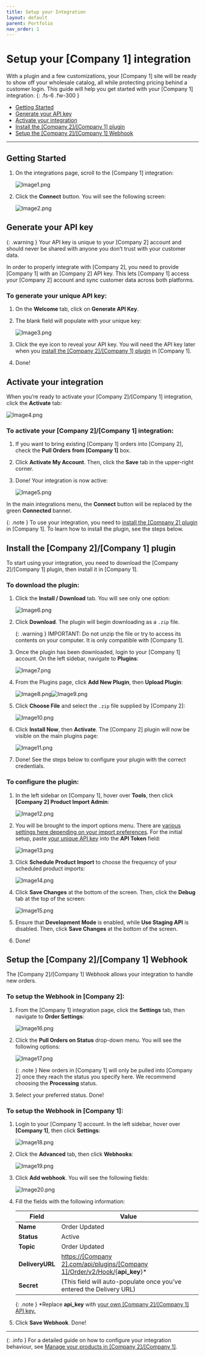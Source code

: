 ```yaml
---
title: Setup your Integration
layout: default
parent: Portfolio
nav_order: 1
---
```


Setup your \[Company 1\] integration
====================================================

With a plugin and a few customizations, your \[Company 1\] site will be ready to show off your wholesale catalog, all while protecting pricing behind a customer login. This guide will help you get started with your \[Company 1\] integration.
{: .fs-6 .fw-300 }

*   [Getting Started](#getting-started)
*   [Generate your API key](#generate-your-api-key)
*   [Activate your integration](#activate-your-integration)
*   [Install the \[Company 2\]/\[Company 1\] plugin](#install-the-company-2company-1-plugin)
*   [Setup the \[Company 2\]/\[Company 1\] Webhook](#setup-the-company-2company-1-webhook)

---

Getting Started
---------------

1.  On the integrations page, scroll to the \[Company 1\] integration:
    

    ![Image1.png](./Images/doc1/Image1.png)

2.  Click the **Connect** button. You will see the following screen:
    

    ![Image2.png](/Images/doc1/Image2.png)

Generate your API key
---------------------

{: .warning }
Your API key is unique to your \[Company 2\] account and should never be shared with anyone you don’t trust with your customer data.

In order to properly integrate with \[Company 2\], you need to provide \[Company 1\] with an \[Company 2\] API key. This lets \[Company 1\] access your \[Company 2\] account and sync customer data across both platforms.

### To generate your unique API key:

1.  On the **Welcome** tab, click on **Generate API Key**.
    
2.  The blank field will populate with your unique key:
    

    ![Image3.png](/Images/doc1/Image3.png)

3.  Click the eye icon to reveal your API key. You will need the API key later when you [install the \[Company 2\]/\[Company 1\] plugin](#install-the-company-2company-1-plugin) in \[Company 1\].
    
4.  Done!

Activate your integration
-------------------------

When you’re ready to activate your \[Company 2\]/\[Company 1\] integration, click the **Activate** tab:

![Image4.png](/Images/doc1/Image4.png)

### To activate your \[Company 2\]/\[Company 1\] integration:

1.  If you want to bring existing \[Company 1\] orders into \[Company 2\], check the **Pull Orders** **from \[Company 1\]** box.
    
2.  Click **Activate My Account**. Then, click the **Save** tab in the upper-right corner.
    
3.  Done! Your integration is now active:
    

    ![Image5.png](/Images/doc1/Image5.png)

In the main integrations menu, the **Connect** button will be replaced by the green **Connected** banner.

{: .note }
To use your integration, you need to [install the \[Company 2\] plugin](#install-the-company-2company-1-plugin) in \[Company 1\]. To learn how to install the plugin, see the steps below.

Install the \[Company 2\]/\[Company 1\] plugin
----------------------------------------------

To start using your integration, you need to download the \[Company 2\]/\[Company 1\] plugin, then install it in \[Company 1\].

### To download the plugin:

1.  Click the **Install / Download** tab. You will see only one option:
    

    ![Image6.png](/Images/doc1/Image6.png)

2.  Click **Download**. The plugin will begin downloading as a `.zip` file.
    
    {: .warning }
    IMPORTANT: Do not unzip the file or try to access its contents on your computer. It is only compatible with \[Company 1\].

3.  Once the plugin has been downloaded, login to your \[Company 1\] account. On the left sidebar, navigate to **Plugins**:
    

    ![Image7.png](/Images/doc1/Image7.png)

4.  From the Plugins page, click **Add New Plugin**, then **Upload Plugin**:
    

    ![Image8.png](/Images/doc1/Image8.png)![Image9.png](/Images/doc1/Image9.png)

5.  Click **Choose File** and select the `.zip` file supplied by \[Company 2\]:
    

    ![Image10.png](/Images/doc1/Image10.png)

6.  Click **Install Now**, then **Activate**. The \[Company 2\] plugin will now be visible on the main plugins page:
    

    ![Image11.png](/Images/doc1/Image11.png)

7.  Done! See the steps below to configure your plugin with the correct credentials.
    

### To configure the plugin:

1.  In the left sidebar on \[Company 1\], hover over **Tools**, then click **\[Company 2\] Product Import Admin**:
    

    ![Image12.png](/Images/doc1/Image12.png)

2.  You will be brought to the import options menu. There are [various settings here depending on your import preferences](). For the initial setup, paste [your unique API key](#generate-your-api-key) into the **API Token** field:
    

    ![Image13.png](/Images/doc1/Image13.png)

3.  Click **Schedule Product Import** to choose the frequency of your scheduled product imports:
    

    ![Image14.png](/Images/doc1/Image14.png)

4.  Click **Save Changes** at the bottom of the screen. Then, click the **Debug** tab at the top of the screen:
    

    ![Image15.png](/Images/doc1/Image15.png)

5.  Ensure that **Development Mode** is enabled, while **Use Staging API** is disabled. Then, click **Save Changes** at the bottom of the screen.
    
6.  Done!

Setup the \[Company 2\]/\[Company 1\] Webhook
---------------------------------------------

The \[Company 2\]/\[Company 1\] Webhook allows your integration to handle new orders.

### To setup the Webhook in \[Company 2\]:

1.  From the \[Company 1\] integration page, click the **Settings** tab, then navigate to **Order Settings**:
    

    ![Image16.png](/Images/doc1/Image16.png)

2.  Click the **Pull Orders on Status** drop-down menu. You will see the following options:
    

    ![Image17.png](/Images/doc1/Image17.png)

    {: .note }
    New orders in \[Company 1\] will only be pulled into \[Company 2\] once they reach the status you specify here. We recommend choosing the **Processing** status.

3.  Select your preferred status. Done!
    

### To setup the Webhook in \[Company 1\]:

1.  Login to your \[Company 1\] account. In the left sidebar, hover over **\[Company 1\]**, then click **Settings**:
    

    ![Image18.png](/Images/doc1/Image18.png)

2.  Click the **Advanced** tab, then click **Webhooks**:
    

    ![Image19.png](/Images/doc1/Image19.png)

3.  Click **Add webhook**. You will see the following fields:
    

    ![Image20.png](/Images/doc1/Image20.png)

4.  Fill the fields with the following information:
    
    | **Field**       | Value                                                                                                  |
    |-----------------|--------------------------------------------------------------------------------------------------------|
    | **Name**        | Order Updated                                                                                          |
    | **Status**      | Active                                                                                                 |
    | **Topic**       | Order Updated                                                                                          |
    | **DeliveryURL** | [https://\[Company 2\].com/api/plugins/\[Company 1\]/Order/v2/Hook/](){**api\_key**}* |
    | **Secret**      | (This field will auto-populate once you’ve entered the Delivery URL)                                   |

    {: .note }
    *Replace **api\_key** with [your own \[Company 2\]/\[Company 1\] API key.](#to-generate-your-unique-api-key)

5.  Click **Save Webhook**. Done!
    
* * *

{: .info }
For a detailed guide on how to configure your integration behaviour, see [Manage your products in \[Company 2\]/\[Company 1\]]().
